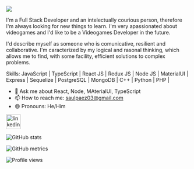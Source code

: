![](https://res.cloudinary.com/dyqejl4cd/image/upload/c_scale,q_100,w_1000/v1653409492/Hi__i_m_Saul_Paez_sr2wzm.png)

 I'm a Full Stack Developer and an intelectually courious person, therefore I'm always looking for new things to learn. I'm very apassionated about videogames and I'd like to be a Videogames Developer in the future.

I'd describe myself as someone who is comunicative, resilient and collaborative. I'm caracterized by my logical and rasonal thinking, which allows me to find, with some facility, efficient solutions to complex problems.

Skills: JavaScript | TypeScript | React JS | Redux JS | Node JS | MaterialUI | Express | Sequelize | PostgreSQL | MongoDB | C++ | Python | PHP |

- 💬 Ask me about React, Node, MAterialUI, TypeScript 
- 📫 How to reach me: saulpaez03@gmail.com 
- 😄 Pronouns: He/Him 


[<img src='https://raw.githubusercontent.com/rahuldkjain/github-profile-readme-generator/master/src/images/icons/Social/linked-in-alt.svg' alt='linkedin' height='40'>](https://www.linkedin.com/in/saul-paez1004/)  

<!-- [![trophy](https://github-profile-trophy.vercel.app/?username=SaulPaez03)](https://github.com/ryo-ma/github-profile-trophy)
 -->
![GitHub stats](https://github-readme-stats.vercel.app/api?username=SaulPaez03&show_icons=true)  

![GitHub metrics](https://metrics.lecoq.io/SaulPaez03)  

![Profile views](https://gpvc.arturio.dev/SaulPaez03)

<!--
**SaulPaez03/SaulPaez03** is a ✨ _special_ ✨ repository because its `README.md` (this file) appears on your GitHub profile.

Here are some ideas to get you started:

- 🔭 I’m currently working on ...
- 🌱 I’m currently learning ...
- 👯 I’m looking to collaborate on ...
- 🤔 I’m looking for help with ...
- 💬 Ask me about ...
- 📫 How to reach me: ...
- 😄 Pronouns: ...
- ⚡ Fun fact: ...
-->
